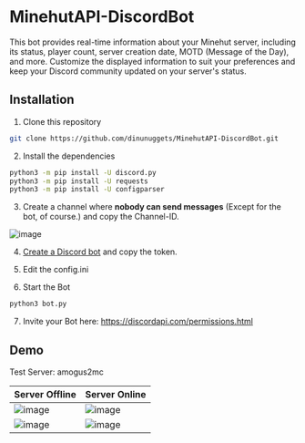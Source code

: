 # MinehutAPI-DiscordBot
This bot provides real-time information about your Minehut server, including its status, player count, server creation date, MOTD (Message of the Day), and more. Customize the displayed information to suit your preferences and keep your Discord community updated on your server's status.


## Installation

1. Clone this repository
```bash
git clone https://github.com/dinunuggets/MinehutAPI-DiscordBot.git
```
2. Install the dependencies
```bash
python3 -m pip install -U discord.py
python3 -m pip install -U requests
python3 -m pip install -U configparser
```
3. Create a channel where **nobody can send messages** (Except for the bot, of course.) and copy the Channel-ID.

![image](https://github.com/DinuNuggets/MinehutAPI-DiscordBot/assets/61915816/23cf1b04-3156-40d9-80ef-d8194e75d5c4)

4. [Create a Discord bot](https://discord.com/developers/) and copy the token.

5. Edit the config.ini

6. Start the Bot
```bash
python3 bot.py
```
7. Invite your Bot here: https://discordapi.com/permissions.html

## Demo


Test Server: amogus2mc

| Server Offline | Server Online |
| :-------- | :------- |
| ![image](https://github.com/DinuNuggets/MinehutAPI-DiscordBot/assets/61915816/ee03c494-045d-46f4-980d-a61352ce960e)| ![image](https://github.com/DinuNuggets/MinehutAPI-DiscordBot/assets/61915816/3552c342-1557-4c65-a5ff-feb8237e696b)
| ![image](https://github.com/DinuNuggets/MinehutAPI-DiscordBot/assets/61915816/e18672d0-06eb-4377-92dd-b608689c7aaf) | ![image](https://github.com/DinuNuggets/MinehutAPI-DiscordBot/assets/61915816/68bd70cf-ad8b-460e-be69-b5f54805f16c)
